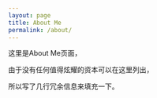 ```yaml
---
layout: page
title: About Me
permalink: /about/
---
```


这里是About Me页面，

由于没有任何值得炫耀的资本可以在这里列出，

所以写了几行冗余信息来填充一下。
